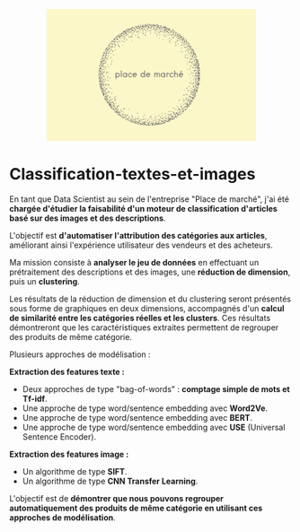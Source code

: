 <p align="center">
  <img src="https://github.com/saraharouni/Classification-textes-et-images/blob/main/logo.png?raw=true" alt="Alt Text">
</p>

# Classification-textes-et-images

En tant que Data Scientist au sein de l'entreprise "Place de marché", j'ai été **chargée d'étudier la faisabilité d'un moteur de classification d'articles basé sur des images et des descriptions**. 

L'objectif est **d'automatiser l'attribution des catégories aux articles**, améliorant ainsi l'expérience utilisateur des vendeurs et des acheteurs.

Ma mission consiste à **analyser le jeu de données** en effectuant un prétraitement des descriptions et des images, une **réduction de dimension**, puis un **clustering**. 

Les résultats de la réduction de dimension et du clustering seront présentés sous forme de graphiques en deux dimensions, accompagnés d'un **calcul de similarité entre les catégories réelles et les clusters**. Ces résultats démontreront que les caractéristiques extraites permettent de regrouper des produits de même catégorie.

Plusieurs approches de modélisation :

**Extraction des features texte :**

* Deux approches de type "bag-of-words" : **comptage simple de mots et Tf-idf**.
* Une approche de type word/sentence embedding avec **Word2Ve**.
* Une approche de type word/sentence embedding avec **BERT**.
* Une approche de type word/sentence embedding avec **USE** (Universal Sentence Encoder).

**Extraction des features image :**

* Un algorithme de type **SIFT**.
* Un algorithme de type **CNN Transfer Learning**.

L'objectif est de **démontrer que nous pouvons regrouper automatiquement des produits de même catégorie en utilisant ces approches de modélisation**.
